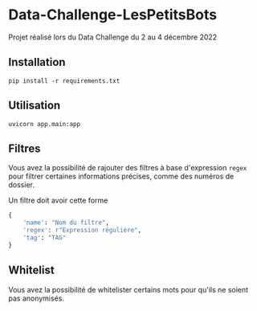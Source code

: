 # Data-Challenge-LesPetitsBots

Projet réalisé lors du Data Challenge du 2 au 4 décembre 2022

## Installation

`pip install -r requirements.txt`

## Utilisation

`uvicorn app.main:app`

## Filtres

Vous avez la possibilité de rajouter des filtres à base d'expression `regex` pour filtrer certaines informations précises, comme des numéros de dossier.  

Un filtre doit avoir cette forme
```py
{
    'name': "Nom du filtre",
    'regex': r"Expression régulière",
    'tag': "TAG"
}
```

## Whitelist

Vous avez la possibilité de whitelister certains mots pour qu'ils ne soient pas anonymisés.